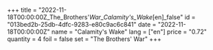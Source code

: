 +++
title = "2022-11-18T00:00:00Z_The_Brothers'_War_Calamity's_Wake_[en]_false"
id = "013bed2b-25db-4dfc-9283-e80c9ac6c841"
date = "2022-11-18T00:00:00Z"
name = "Calamity's Wake"
lang = ["en"]
price = "0.72"
quantity = 4
foil = false
set = "The Brothers' War"
+++
